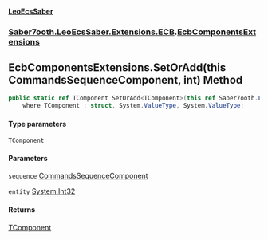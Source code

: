 #### [LeoEcsSaber](index.md 'index')
### [Saber7ooth.LeoEcsSaber.Extensions.ECB](Saber7ooth.LeoEcsSaber.Extensions.ECB.md 'Saber7ooth.LeoEcsSaber.Extensions.ECB').[EcbComponentsExtensions](EcbComponentsExtensions.md 'Saber7ooth.LeoEcsSaber.Extensions.ECB.EcbComponentsExtensions')

## EcbComponentsExtensions.SetOrAdd<TComponent>(this CommandsSequenceComponent, int) Method

```csharp
public static ref TComponent SetOrAdd<TComponent>(this ref Saber7ooth.LeoEcsSaber.Extensions.ECB.CommandsSequenceComponent sequence, int entity)
    where TComponent : struct, System.ValueType, System.ValueType;
```
#### Type parameters

<a name='Saber7ooth.LeoEcsSaber.Extensions.ECB.EcbComponentsExtensions.SetOrAdd_TComponent_(thisSaber7ooth.LeoEcsSaber.Extensions.ECB.CommandsSequenceComponent,int).TComponent'></a>

`TComponent`
#### Parameters

<a name='Saber7ooth.LeoEcsSaber.Extensions.ECB.EcbComponentsExtensions.SetOrAdd_TComponent_(thisSaber7ooth.LeoEcsSaber.Extensions.ECB.CommandsSequenceComponent,int).sequence'></a>

`sequence` [CommandsSequenceComponent](CommandsSequenceComponent.md 'Saber7ooth.LeoEcsSaber.Extensions.ECB.CommandsSequenceComponent')

<a name='Saber7ooth.LeoEcsSaber.Extensions.ECB.EcbComponentsExtensions.SetOrAdd_TComponent_(thisSaber7ooth.LeoEcsSaber.Extensions.ECB.CommandsSequenceComponent,int).entity'></a>

`entity` [System.Int32](https://docs.microsoft.com/en-us/dotnet/api/System.Int32 'System.Int32')

#### Returns
[TComponent](EcbComponentsExtensions.SetOrAdd_TComponent_(thisCommandsSequenceComponent,int).md#Saber7ooth.LeoEcsSaber.Extensions.ECB.EcbComponentsExtensions.SetOrAdd_TComponent_(thisSaber7ooth.LeoEcsSaber.Extensions.ECB.CommandsSequenceComponent,int).TComponent 'Saber7ooth.LeoEcsSaber.Extensions.ECB.EcbComponentsExtensions.SetOrAdd<TComponent>(this Saber7ooth.LeoEcsSaber.Extensions.ECB.CommandsSequenceComponent, int).TComponent')